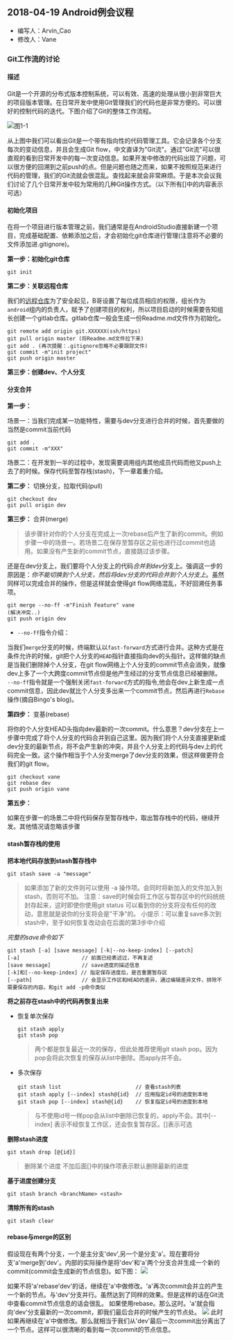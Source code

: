 ## 2018-04-19 Android例会议程 ##

* 编写人：Arvin_Cao
* 修改人：Vane

### Git工作流的讨论 ###

#### 描述 ####

Git是一个开源的分布式版本控制系统，可以有效、高速的处理从很小到非常巨大的项目版本管理。在日常开发中使用Git管理我们的代码也是非常方便的。可以很好的控制代码的迭代。下图介绍了Git的整体工作流程。

![图1-1](https://i.imgur.com/4Cg58IC.jpg)

从上图中我们可以看出Git是一个带有指向性的代码管理工具。它会记录各个分支每次的变动信息，并且会生成Git flow，中文直译为"Git流"。通过"Git流"可以很直观的看到日常开发中的每一次变动信息。如果开发中修改的代码出现了问题，可以很方便的回溯到之前push的点。但是问题也随之而来，如果不按照规范来进行代码的管理，我们的Git流就会很混乱。查找起来就会非常麻烦。于是本次会议我们讨论了几个日常开发中较为常用的几种Git操作方式。（以下所有[]中的内容表示可选）

#### 初始化项目

在将一个项目进行版本管理之前，我们通常是在AndroidStudio直接新建一个项目，完成基础配置、依赖添加之后，才会初始化git仓库进行管理(注意将不必要的文件添加进.gitignore)。

**第一步：初始化git仓库** 

```
git init
```

**第二步：关联远程仓库**

我们的[远程仓库](https://git.dankal.cn/android)为了安全起见，B哥设置了每位成员相应的权限，组长作为`android`组内的负责人，赋予了创建项目的权利，所以项目启动的时候需要告知组长创建一个gitlab仓库。gitlab仓库一般会生成一份Readme.md文件作为初始化。

```
git remote add origin git.XXXXXX(ssh/https)
git pull origin master (将Readme.md文件拉下来)
git add . (再次提醒：.gitignore忽略不必要跟踪文件)
git commit -m"init project"
git push origin master
```

**第三步：创建dev、个人分支**

#### 分支合并

**第一步：** 

场景一：当我们完成某一功能特性，需要与dev分支进行合并的时候，首先要做的当然是commit当前代码

```
git add .
git commit -m"XXX"
```

场景二：在开发到一半的过程中，发现需要调用组内其他成员代码而他又push上去了的时候。保存代码至暂存栈(stash)，下一章着重介绍。

**第二步：** 切换分支，拉取代码(pull)

```
git checkout dev
git pull origin dev
```

**第三步：** 合并(merge)

> 该步骤针对你的个人分支在完成上一次rebase后产生了新的commit。例如步骤一中的场景一。若场景二在保存至暂存区之前也进行过commit也适用。如果没有产生新的commit节点，直接跳过该步骤。

还是在dev分支上，我们要将个人分支上的代码*合并到dev*分支上。强调这一步的原因是：*你不能切换到个人分支，然后将dev分支的代码合并到个人分支上*。虽然同样可以完成合并的操作，但是这样就会使得git flow网络混乱，不好回溯任务事项。

```
git merge --no-ff -m"Finish Feature" vane
(解决冲突..)
git push origin dev
```

* `--no-ff`指令介绍：

当我们`merge`分支的时候，终端默认以`fast-forward`方式进行合并。这种方式是在条件允许的时候，git把个人分支的`HEAD`指针直接指向dev的头指针。这样做的缺点是当我们删除掉个人分支，在git flow网络上个人分支的commit节点会消失，就像dev上多了一个大跨度commit节点但是他产生经过的分支节点信息已经被删除。 `--no-ff`指令就是一个强制关闭`fast-forward`方式的指令,他会在dev上新生成一点commit信息，因此dev就比个人分支多出来一个commit节点，然后再进行`Rebase`操作(摘自Bingo's blog)。

**第四步：** 变基(rebase)

将你的个人分支HEAD头指向dev最新的一次commit。什么意思？dev分支在上一步骤中完成了将个人分支的代码合并到自己这里。因为我们将个人分支直接更新成dev分支的最新节点，将不会产生新的冲突，并且个人分支上的代码与dev上的代码完全一致。这个操作相当于个人分支merge了dev分支的效果，但这样做更符合我们的git flow。

```
git checkout vane
git rebase dev
git push origin vane
```

**第五步：**

如果在步骤一的场景二中将代码保存至暂存栈中，取出暂存栈中的代码，继续开发。其他情况请忽略该步骤

#### stash暂存栈的使用

**把本地代码存放到stash暂存栈中**

`git stash save -a "message"`

>如果添加了新的文件则可以使用 -a 操作项。会同时将新加入的文件加入到stash，否则可不加。
注意：save的时候会将工作区与暂存区中的代码统统封存起来，这时即使你使用git status 可以看到你的分支将没有任何的改动，意思就是说你的分支将会是"干净"的。
小提示：可以重复save多次到stash中，至于如何恢复改动会在后面的第3步中介绍

*完整的save命令如下*

```
git stash [-a] [save message] [-k|--no-keep-index] [--patch]
[-a]                    // 前面已经表述过，不再复述
[save message]          // save进度的描述信息
[-k]和[--no-keep-index] // 指定保存进度后，是否重置暂存区
[--path]                // 会显示工作区和HEAD的差异，通过编辑差异文件，排除不需要保存的内容。和git add -p命令类似
```

**将之前存在stash中的代码再恢复出来**

* 恢复单次保存

    ```
    git stash apply
    git stash pop
    ```
    
    >两个都是恢复最近一次的保存，但此处推荐使用git stash pop。因为pop会将此次恢复的保存从list中删除。而apply并不会。


* 多次保存

    ```
    git stash list                        // 查看stash列表
    git stash apply [--index] stash@{id}  // 应用指定id号的进度到本地 
    git stash pop [--index] stash@{id}    // 恢复指定id号的进度到本地
    ```
    
    > 与不使用id号一样pop会从list中删除已恢复的，apply不会。其中[--index] 表示不经恢复工作区，还会恢复暂存区。[]表示可选
    

**删除stash进度**

`git stash drop [@{id}]`

> 删除某个进度 不加后面[]中的操作项表示默认删除最新的进度

**基于进度创建分支**

`git stash branch <branchName> <stash>`

**清除所有的stash**

`git stash clear`

#### rebase与merge的区别

假设现在有两个分支，一个是主分支'dev',另一个是分支'a'。现在要将分支'a'merge到'dev'。内部的实际操作是将'dev'和'a'两个分支合并生成一个新的commit(commit会生成新的节点信息)。如下图：
![](https://i.imgur.com/c0dbHc5.jpg)

如果不将'a'rebase'dev'的话，继续在'a'中做修改。'a'再次commit会并立的产生一个新的节点。与'dev'分支并行。虽然达到了同样的效果。但是这样的话在Git流中查看commit节点信息的话会很乱。
如果使用rebase。那么这时。'a'就会指向'dev'分支最新的一次commit，即我们最后合并的时候产生的节点处。
![](https://i.imgur.com/H3dckJa.jpg)
此时如果再继续在'a'中做修改。那么就相当于我们从'dev'最后一次commit出分离出了一个节点。这样可以很清晰的看到每一次commit的节点信息。

